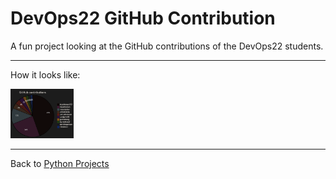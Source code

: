 # DevOps22 GitHub Contribution

A fun project looking at the GitHub contributions of the DevOps22 students.

---

How it looks like:

<img src="img/contributions.png" alt="Pie Chart" width=20%/>

---

Back to [Python Projects](/README.md)
